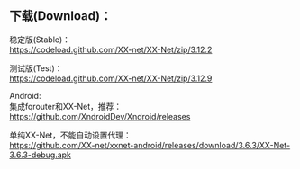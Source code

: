 
## 下载(Download)：
稳定版(Stable)：  
https://codeload.github.com/XX-net/XX-Net/zip/3.12.2


测试版(Test)：  
https://codeload.github.com/XX-net/XX-Net/zip/3.12.9


Android:  
集成fqrouter和XX-Net，推荐：  
https://github.com/XndroidDev/Xndroid/releases

单纯XX-Net，不能自动设置代理：    
https://github.com/XX-net/xxnet-android/releases/download/3.6.3/XX-Net-3.6.3-debug.apk

